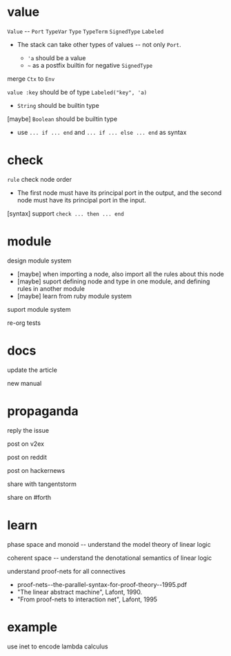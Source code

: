 # value

`Value` -- `Port` `TypeVar` `Type` `TypeTerm` `SignedType` `Labeled`

- The stack can take other types of values -- not only `Port`.

  - `'a` should be a value
  - `~` as a postfix builtin for negative `SignedType`

merge `Ctx` to `Env`

`value :key` should be of type `Labeled("key", 'a)`

- `String` should be builtin type

[maybe] `Boolean` should be builtin type

- use `... if ... end` and `... if ... else ... end` as syntax

# check

`rule` check node order

- The first node must have its principal port in the output,
  and the second node must have its principal port in the input.

[syntax] support `check ... then ... end`

# module

design module system

- [maybe] when importing a node, also import all the rules about this node
- [maybe] suport defining node and type in one module, and defining rules in another module
- [maybe] learn from ruby module system

suport module system

re-org tests

# docs

update the article

new manual

# propaganda

reply the issue

post on v2ex

post on reddit

post on hackernews

share with tangentstorm

share on #forth

# learn

phase space and monoid -- understand the model theory of linear logic

coherent space -- understand the denotational semantics of linear logic

understand proof-nets for all connectives

- proof-nets--the-parallel-syntax-for-proof-theory--1995.pdf
- "The linear abstract machine", Lafont, 1990.
- "From proof-nets to interaction net", Lafont, 1995

# example

use inet to encode lambda calculus
